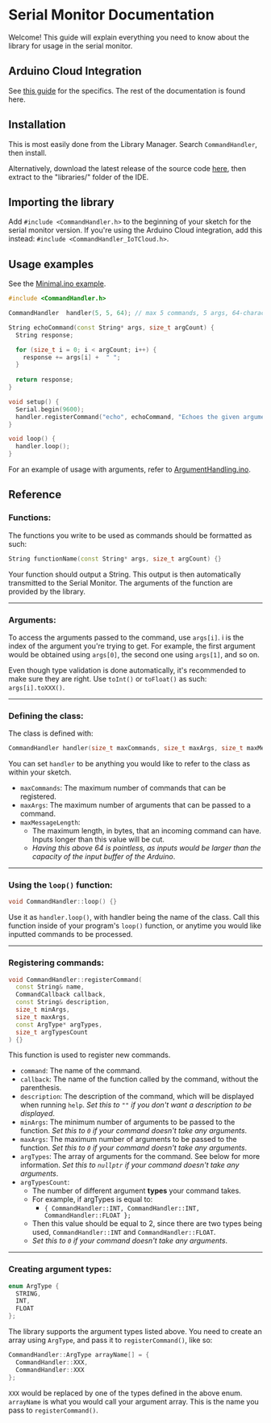 # Serial Monitor Documentation

Welcome! This guide will explain everything you need to know about the library for usage in the serial monitor.


## Arduino Cloud Integration
See [this guide](https://github.com/Uiop3385/CommandHandler/blob/main/extras/IoTCloudDocs.md) for the specifics. The rest of the documentation is found here.


## Installation

This is most easily done from the Library Manager. Search `CommandHandler`, then install.

Alternatively, download the latest release of the source code [here](https://github.com/Uiop3385/CommandHandler/releases/latest), then extract to the "libraries/" folder of the IDE.


## Importing the library

Add `#include <CommandHandler.h>` to the beginning of your sketch for the serial monitor version.
If you're using the Arduino Cloud integration, add this instead:
`#include <CommandHandler_IoTCloud.h>`.


## Usage examples

See the [Minimal.ino example](https://github.com/Uiop3385/CommandHandler/blob/main/examples/Minimal.ino).

```cpp
#include <CommandHandler.h>

CommandHandler  handler(5, 5, 64); // max 5 commands, 5 args, 64-character buffer

String echoCommand(const String* args, size_t argCount) {
  String response;

  for (size_t i = 0; i < argCount; i++) {
    response += args[i] +  " ";
  }
  
  return response;
} 

void setup() {
  Serial.begin(9600);
  handler.registerCommand("echo", echoCommand, "Echoes the given arguments.", 1, 5, nullptr, 0);
}

void loop() {
  handler.loop();
}
```

For an example of usage with arguments, refer to [ArgumentHandling.ino](https://github.com/Uiop3385/CommandHandler/blob/main/examples/ArgumentHandling.ino).
  


## Reference

### Functions:
The functions you write to be used as commands should be formatted as such:

```cpp
String functionName(const String* args, size_t argCount) {}
```
Your function should output a String. This output is then automatically transmitted to the Serial Monitor.
The arguments of the function are provided by the library.

---

### Arguments:
To access the arguments passed to the command, use `args[i]`.
i is the index of the argument you're trying to get. For example, the first argument would be obtained using `args[0]`, the second one using `args[1]`, and so on.

Even though type validation is done automatically, it's recommended to make sure they are right. Use `toInt()` or `toFloat()` as such:
`args[i].toXXX()`.

---

### Defining the class:
The class is defined with:
```cpp
CommandHandler handler(size_t maxCommands, size_t maxArgs, size_t maxMessageLength);
```
You can set `handler` to be anything you would like to refer to the class as within your sketch.

- `maxCommands`: The maximum number of commands that can be registered.
- `maxArgs`: The maximum number of arguments that can be passed to a command.
- `maxMessageLength`: 
  - The maximum length, in bytes, that an incoming command can have. Inputs longer than this value will be cut.
  - *Having this above 64 is pointless, as inputs would be larger than the capacity of the input buffer of the Arduino*.

---

### Using the `loop()` function:
```cpp
void CommandHandler::loop() {}
```
Use it as `handler.loop()`, with handler being the name of the class.
Call this function inside of your program's `loop()` function, or anytime you would like inputted commands to be processed.

---

### Registering commands:
```cpp
void CommandHandler::registerCommand(
  const String& name,
  CommandCallback callback,
  const String& description,
  size_t minArgs,
  size_t maxArgs,
  const ArgType* argTypes,
  size_t argTypesCount
) {}
```
This function is used to register new commands.
- `command`: The name of the command.
- `callback`: The name of the function called by the command, without the parenthesis.
- `description`: The description of the command, which will be displayed when running `help`. *Set this to `""` if you don't want a description to be displayed*.
- `minArgs`: The minimum number of arguments to be passed to the function. *Set this to `0` if your command doesn't take any arguments*.
- `maxArgs`: The maximum number of arguments to be passed to the function. *Set this to `0` if your command doesn't take any arguments*.
- `argTypes`: The array of arguments for the command. See below for more information. *Set this to `nullptr` if your command doesn't take any arguments*.
- `argTypesCount`:
	- The number of different argument **types** your command takes.
	- For example, if argTypes is equal to:
		- `{ CommandHandler::INT, CommandHandler::INT, CommandHandler::FLOAT };`
	- Then this value should be equal to 2, since there are two types being used, `CommandHandler::INT` and `CommandHandler::FLOAT`.
	- *Set this to `0` if your command doesn't take any arguments*.

---

### Creating argument types:
```cpp
enum ArgType {
  STRING,
  INT,
  FLOAT
};
```
The library supports the argument types listed above.
You need to create an array using `ArgType`, and pass it to `registerCommand()`, like so:
```cpp
CommandHandler::ArgType arrayName[] = {
  CommandHandler::XXX,
  CommandHandler::XXX
};
```
`XXX` would be replaced by one of the types defined in the above enum.
`arrayName` is what you would call your argument array. This is the name you pass to `registerCommand()`.
